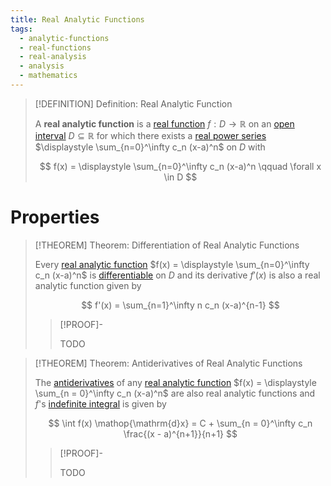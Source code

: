 ```yaml
---
title: Real Analytic Functions
tags:
  - analytic-functions
  - real-functions
  - real-analysis
  - analysis
  - mathematics
---
```


>[!DEFINITION] Definition: Real Analytic Function
>
>A **real analytic function** is a [real function](./index.md) $f: D \to \mathbb{R}$ on an [open interval](../../../../../Set%20Theory/Ordering/Intervals.md) $D \subseteq \mathbb{R}$ for which there exists a [real power series](../Real%20Power%20Series/index.md) $\displaystyle \sum_{n=0}^\infty c_n (x-a)^n$ [](../Real%20Power%20Series/Convergence.md#^intervalofconvergence) on $D$ with
>
>$$
>f(x) = \displaystyle \sum_{n=0}^\infty c_n (x-a)^n \qquad \forall x \in D
>$$
>

# Properties

>[!THEOREM] Theorem: Differentiation of Real Analytic Functions
>
>Every [real analytic function](Real%20Analytic%20Functions.md) $f(x) = \displaystyle \sum_{n=0}^\infty c_n (x-a)^n$ is [differentiable](Differentiation/index.md) on $D$ and its derivative $f'(x)$ is also a real analytic function given by
>
>$$
>f'(x) = \sum_{n=1}^\infty n c_n (x-a)^{n-1}
>$$
>
>>[!PROOF]-
>>
>>TODO
>>
>

>[!THEOREM] Theorem: Antiderivatives of Real Analytic Functions
>
>The [antiderivatives](Integration/Antiderivatives/Antiderivatives.md) of any [real analytic function](Real%20Analytic%20Functions.md) $f(x) = \displaystyle \sum_{n = 0}^\infty c_n (x-a)^n$ are also real analytic functions and $f$'s [indefinite integral](Integration/Antiderivatives/Antiderivatives.md) is given by
>
>$$
>\int f(x) \mathop{\mathrm{d}x} = C + \sum_{n = 0}^\infty c_n \frac{(x - a)^{n+1}}{n+1}
>$$
>
>>[!PROOF]-
>>
>>TODO
>>
>